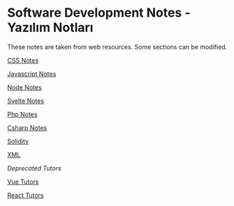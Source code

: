 <h1>Software Development Notes - Yazılım Notları</h1>

These notes are taken from web resources. Some sections can be modified.

[CSS Notes](./web-css/README.md)

[Javascript Notes](./web-javascript/README.md)

[Node Notes](./web-javascript/README.md)

[Svelte Notes](./svelte/readme.md)

[Php Notes](./php/readme.md)

[Csharp Notes](./csharp-dotnet/readme.md)

[Solidity](./blockchain/readme.md)

[XML](./xml/readme.md)

*Deprecated Tutors*

[Vue Tutors](./vue/README.md)

[React Tutors](./react/README.md)


